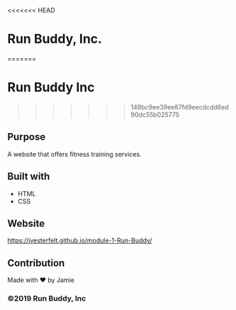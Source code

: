 <<<<<<< HEAD
# Run Buddy, Inc.
=======
# Run Buddy Inc
>>>>>>> 149bc9ee39ee87fd9eecdcdd6ed90dc55b025775
## Purpose
A website that offers fitness training services.


## Built with 
* HTML 
* CSS

## Website 
https://jvesterfelt.github.io/module-1-Run-Buddy/

## Contribution
Made with ❤️ by Jamie

### ©️2019 Run Buddy, Inc 
